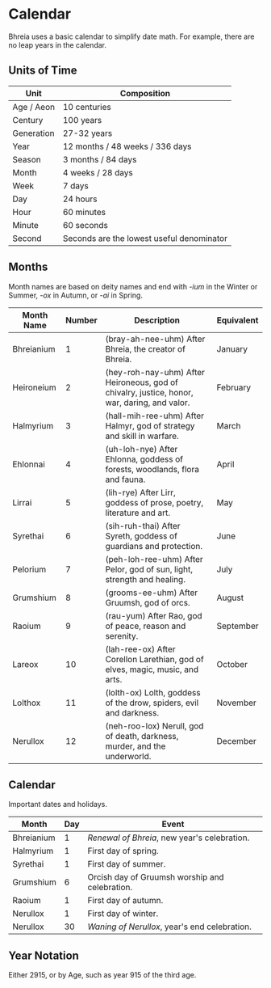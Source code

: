 # Calendar

Bhreia uses a basic calendar to simplify date math. For example, there are no leap years in the calendar.

## Units of Time

| Unit       | Composition                               |
| ---------- | ----------------------------------------- |
| Age / Aeon | 10 centuries                              |
| Century    | 100 years                                 |
| Generation | 27-32 years                               |
| Year       | 12 months / 48 weeks / 336 days           |
| Season     | 3 months / 84 days                        |
| Month      | 4 weeks / 28 days                         |
| Week       | 7 days                                    |
| Day        | 24 hours                                  |
| Hour       | 60 minutes                                |
| Minute     | 60 seconds                                |
| Second     | Seconds are the lowest useful denominator |

## Months

Month names are based on deity names and end with *-ium* in the Winter or Summer, *-ox* in Autumn, or *-ai* in Spring.

| Month Name | Number | Description | Equivalent |
|---|---|---|---|
| Bhreianium | 1 | (bray-ah-nee-uhm) After Bhreia, the creator of Bhreia. | January |
| Heironeium | 2 | (hey-roh-nay-uhm) After Heironeous, god of chivalry, justice, honor, war, daring, and valor. | February |
| Halmyrium  | 3 | (hall-mih-ree-uhm) After Halmyr, god of strategy and skill in warfare. | March |
| Ehlonnai   | 4 | (uh-loh-nye) After Ehlonna, goddess of forests, woodlands, flora and fauna. | April |
| Lirrai     | 5 | (lih-rye) After Lirr, goddess of prose, poetry, literature and art. | May |
| Syrethai   | 6 | (sih-ruh-thai) After Syreth, goddess of guardians and protection. | June |
| Pelorium   | 7 | (peh-loh-ree-uhm) After Pelor, god of sun, light, strength and healing. | July |
| Grumshium  | 8 | (grooms-ee-uhm) After Gruumsh, god of orcs. | August |
| Raoium     | 9 | (rau-yum) After Rao, god of peace, reason and serenity. | September |
| Lareox     | 10 | (lah-ree-ox) After Corellon Larethian, god of elves, magic, music, and arts. | October |
| Lolthox    | 11 | (lolth-ox) Lolth, goddess of the drow, spiders, evil and darkness. | November |
| Nerullox   | 12 | (neh-roo-lox) Nerull, god of death, darkness, murder, and the underworld. | December |

## Calendar

Important dates and holidays.

| Month       | Day | Event                                                             |
| ----------- | --- | ----------------------------------------------------------------- |
| Bhreianium  | 1   | *Renewal of Bhreia*, new year's celebration.                      |
| Halmyrium   | 1   | First day of spring.                                              |
| Syrethai    | 1   | First day of summer.                                              |
| Grumshium   | 6   | Orcish day of Gruumsh worship and celebration.                    |
| Raoium      | 1   | First day of autumn.                                              |
| Nerullox    | 1   | First day of winter.                                              |
| Nerullox    | 30  | *Waning of Nerullox*, year's end celebration.                     |

## Year Notation

Either 2915, or by Age, such as year 915 of the third age.
